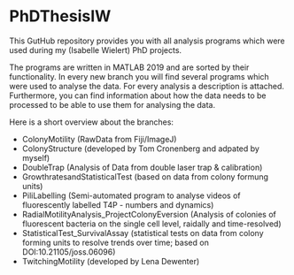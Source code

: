# PhDThesisIW
This GutHub repository provides you with all analysis programs which were used during my (Isabelle Wielert) PhD projects. 

The programs are written in MATLAB 2019 and are sorted by their functionality. In every new branch you will find several programs which were used to analyse the data. For every analysis a description is attached. Furthermore, you can find information about how the data needs to be processed to be able to use them for analysing the data. 

Here is a short overview about the branches: 
- ColonyMotility (RawData from Fiji/ImageJ)
- ColonyStructure (developed by Tom Cronenberg and adpated by myself)
- DoubleTrap (Analysis of Data from double laser trap & calibration)
- GrowthratesandStatisticalTest (based on data from colony formung units)
- PiliLabelling (Semi-automated program to analyse videos of fluorescently labelled T4P - numbers and dynamics)
- RadialMotilityAnalysis_ProjectColonyEversion (Analysis of colonies of fluorescent bacteria on the single cell level, raidally and time-resolved)
- StatisticalTest_SurvivalAssay (statistical tests on data from colony forming units to resolve trends over time; based on DOI:10.21105/joss.06096)
- TwitchingMotility (developed by Lena Dewenter)
